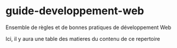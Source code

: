 # guide-developpement-web
Ensemble de règles et de bonnes pratiques de développement Web

Ici, il y aura une table des matieres du contenu de ce repertoire
